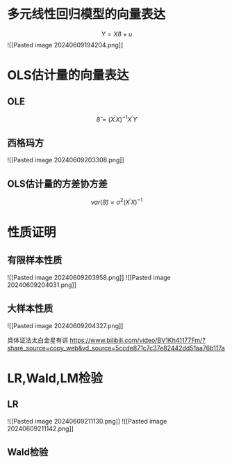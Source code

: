 # 多元线性回归模型的向量表达
$$
Y=Xß+u
$$
![[Pasted image 20240609194204.png]]

# OLS估计量的向量表达

## OLE

$$
\hat{ß}=(X^{'}X)^{-1}X^{'}Y
$$

## 西格玛方

![[Pasted image 20240609203308.png]]

## OLS估计量的方差协方差

$$
var(\hat{ß})=σ^2(X^{'}X)^{-1}
$$

# 性质证明

## 有限样本性质

![[Pasted image 20240609203958.png]]
![[Pasted image 20240609204031.png]]

## 大样本性质

![[Pasted image 20240609204327.png]]

具体证法太白金星有讲 https://www.bilibili.com/video/BV1Kh41177Fm/?share_source=copy_web&vd_source=5ccde871c7c37e82442dd51aa76b117a

# LR,Wald,LM检验

## LR

![[Pasted image 20240609211130.png]]
![[Pasted image 20240609211142.png]]

## Wald检验

